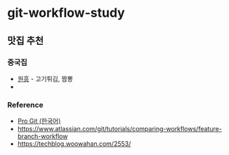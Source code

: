 # git-workflow-study

## 맛집 추천
### 중국집
- [원흥](https://naver.me/FHYuoU9G) - 고기튀김, 짬뽕
- 

### Reference
- [Pro Git (한국어)](https://git-scm.com/book/ko/v2)
- https://www.atlassian.com/git/tutorials/comparing-workflows/feature-branch-workflow
- https://techblog.woowahan.com/2553/
